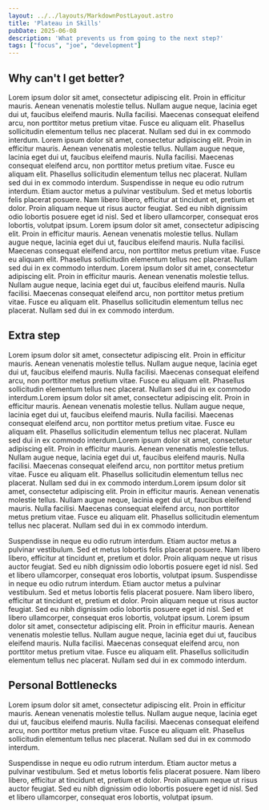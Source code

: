 ```yaml
---
layout: ../../layouts/MarkdownPostLayout.astro
title: 'Plateau in Skills'
pubDate: 2025-06-08
description: 'What prevents us from going to the next step?' 
tags: ["focus", "joe", "development"]
---
```


## Why can't I get better?
Lorem ipsum dolor sit amet, consectetur adipiscing elit. Proin in efficitur mauris. Aenean venenatis molestie tellus. Nullam augue neque, lacinia eget dui ut, faucibus eleifend mauris. Nulla facilisi. Maecenas consequat eleifend arcu, non porttitor metus pretium vitae. Fusce eu aliquam elit. Phasellus sollicitudin elementum tellus nec placerat. Nullam sed dui in ex commodo interdum.
Lorem ipsum dolor sit amet, consectetur adipiscing elit. Proin in efficitur mauris. Aenean venenatis molestie tellus. Nullam augue neque, lacinia eget dui ut, faucibus eleifend mauris. Nulla facilisi. Maecenas consequat eleifend arcu, non porttitor metus pretium vitae. Fusce eu aliquam elit. Phasellus sollicitudin elementum tellus nec placerat. Nullam sed dui in ex commodo interdum.
Suspendisse in neque eu odio rutrum interdum. Etiam auctor metus a pulvinar vestibulum. Sed et metus lobortis felis placerat posuere. Nam libero libero, efficitur at tincidunt et, pretium et dolor. Proin aliquam neque ut risus auctor feugiat. Sed eu nibh dignissim odio lobortis posuere eget id nisl. Sed et libero ullamcorper, consequat eros lobortis, volutpat ipsum.
Lorem ipsum dolor sit amet, consectetur adipiscing elit. Proin in efficitur mauris. Aenean venenatis molestie tellus. Nullam augue neque, lacinia eget dui ut, faucibus eleifend mauris. Nulla facilisi. Maecenas consequat eleifend arcu, non porttitor metus pretium vitae. Fusce eu aliquam elit. Phasellus sollicitudin elementum tellus nec placerat. Nullam sed dui in ex commodo interdum.
Lorem ipsum dolor sit amet, consectetur adipiscing elit. Proin in efficitur mauris. Aenean venenatis molestie tellus. Nullam augue neque, lacinia eget dui ut, faucibus eleifend mauris. Nulla facilisi. Maecenas consequat eleifend arcu, non porttitor metus pretium vitae. Fusce eu aliquam elit. Phasellus sollicitudin elementum tellus nec placerat. Nullam sed dui in ex commodo interdum.

## Extra step 
Lorem ipsum dolor sit amet, consectetur adipiscing elit. Proin in efficitur mauris. Aenean venenatis molestie tellus. Nullam augue neque, lacinia eget dui ut, faucibus eleifend mauris. Nulla facilisi. Maecenas consequat eleifend arcu, non porttitor metus pretium vitae. Fusce eu aliquam elit. Phasellus sollicitudin elementum tellus nec placerat. Nullam sed dui in ex commodo interdum.Lorem ipsum dolor sit amet, consectetur adipiscing elit. Proin in efficitur mauris. Aenean venenatis molestie tellus. Nullam augue neque, lacinia eget dui ut, faucibus eleifend mauris. Nulla facilisi. Maecenas consequat eleifend arcu, non porttitor metus pretium vitae. Fusce eu aliquam elit. Phasellus sollicitudin elementum tellus nec placerat. Nullam sed dui in ex commodo interdum.Lorem ipsum dolor sit amet, consectetur adipiscing elit. Proin in efficitur mauris. Aenean venenatis molestie tellus. Nullam augue neque, lacinia eget dui ut, faucibus eleifend mauris. Nulla facilisi. Maecenas consequat eleifend arcu, non porttitor metus pretium vitae. Fusce eu aliquam elit. Phasellus sollicitudin elementum tellus nec placerat. Nullam sed dui in ex commodo interdum.Lorem ipsum dolor sit amet, consectetur adipiscing elit. Proin in efficitur mauris. Aenean venenatis molestie tellus. Nullam augue neque, lacinia eget dui ut, faucibus eleifend mauris. Nulla facilisi. Maecenas consequat eleifend arcu, non porttitor metus pretium vitae. Fusce eu aliquam elit. Phasellus sollicitudin elementum tellus nec placerat. Nullam sed dui in ex commodo interdum.

Suspendisse in neque eu odio rutrum interdum. Etiam auctor metus a pulvinar vestibulum. Sed et metus lobortis felis placerat posuere. Nam libero libero, efficitur at tincidunt et, pretium et dolor. Proin aliquam neque ut risus auctor feugiat. Sed eu nibh dignissim odio lobortis posuere eget id nisl. Sed et libero ullamcorper, consequat eros lobortis, volutpat ipsum.
Suspendisse in neque eu odio rutrum interdum. Etiam auctor metus a pulvinar vestibulum. Sed et metus lobortis felis placerat posuere. Nam libero libero, efficitur at tincidunt et, pretium et dolor. Proin aliquam neque ut risus auctor feugiat. Sed eu nibh dignissim odio lobortis posuere eget id nisl. Sed et libero ullamcorper, consequat eros lobortis, volutpat ipsum.
Lorem ipsum dolor sit amet, consectetur adipiscing elit. Proin in efficitur mauris. Aenean venenatis molestie tellus. Nullam augue neque, lacinia eget dui ut, faucibus eleifend mauris. Nulla facilisi. Maecenas consequat eleifend arcu, non porttitor metus pretium vitae. Fusce eu aliquam elit. Phasellus sollicitudin elementum tellus nec placerat. Nullam sed dui in ex commodo interdum.

## Personal Bottlenecks
Lorem ipsum dolor sit amet, consectetur adipiscing elit. Proin in efficitur mauris. Aenean venenatis molestie tellus. Nullam augue neque, lacinia eget dui ut, faucibus eleifend mauris. Nulla facilisi. Maecenas consequat eleifend arcu, non porttitor metus pretium vitae. Fusce eu aliquam elit. Phasellus sollicitudin elementum tellus nec placerat. Nullam sed dui in ex commodo interdum.

Suspendisse in neque eu odio rutrum interdum. Etiam auctor metus a pulvinar vestibulum. Sed et metus lobortis felis placerat posuere. Nam libero libero, efficitur at tincidunt et, pretium et dolor. Proin aliquam neque ut risus auctor feugiat. Sed eu nibh dignissim odio lobortis posuere eget id nisl. Sed et libero ullamcorper, consequat eros lobortis, volutpat ipsum.




